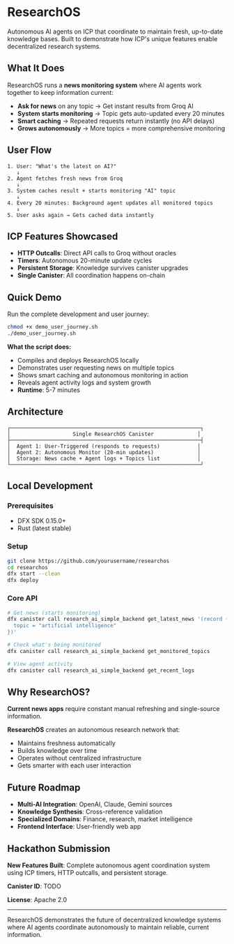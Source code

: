# ResearchOS

Autonomous AI agents on ICP that coordinate to maintain fresh, up-to-date knowledge bases. Built to demonstrate how ICP's unique features enable decentralized research systems.

## What It Does

ResearchOS runs a **news monitoring system** where AI agents work together to keep information current:

- **Ask for news** on any topic → Get instant results from Groq AI
- **System starts monitoring** → Topic gets auto-updated every 20 minutes  
- **Smart caching** → Repeated requests return instantly (no API delays)
- **Grows autonomously** → More topics = more comprehensive monitoring

## User Flow

```
1. User: "What's the latest on AI?"
   ↓
2. Agent fetches fresh news from Groq
   ↓  
3. System caches result + starts monitoring "AI" topic
   ↓
4. Every 20 minutes: Background agent updates all monitored topics
   ↓
5. User asks again → Gets cached data instantly
```

## ICP Features Showcased

- **HTTP Outcalls**: Direct API calls to Groq without oracles
- **Timers**: Autonomous 20-minute update cycles  
- **Persistent Storage**: Knowledge survives canister upgrades
- **Single Canister**: All coordination happens on-chain

## Quick Demo

Run the complete development and user journey:

```bash
chmod +x demo_user_journey.sh
./demo_user_journey.sh
```

**What the script does:**
- Compiles and deploys ResearchOS locally
- Demonstrates user requesting news on multiple topics
- Shows smart caching and autonomous monitoring in action  
- Reveals agent activity logs and system growth
- **Runtime**: 5-7 minutes

## Architecture

```
┌─────────────────────────────────────────────────────────────┐
│                    Single ResearchOS Canister              │
├─────────────────────────────────────────────────────────────┤
│  Agent 1: User-Triggered (responds to requests)            │
│  Agent 2: Autonomous Monitor (20-min updates)              │
│  Storage: News cache + Agent logs + Topics list            │
└─────────────────────────────────────────────────────────────┘
```

## Local Development

### Prerequisites
- DFX SDK 0.15.0+
- Rust (latest stable)

### Setup
```bash
git clone https://github.com/yourusername/researchos
cd researchos
dfx start --clean
dfx deploy
```

### Core API
```bash
# Get news (starts monitoring)
dfx canister call research_ai_simple_backend get_latest_news '(record {
  topic = "artificial intelligence"
})'

# Check what's being monitored
dfx canister call research_ai_simple_backend get_monitored_topics

# View agent activity
dfx canister call research_ai_simple_backend get_recent_logs
```

## Why ResearchOS?

**Current news apps** require constant manual refreshing and single-source information.

**ResearchOS** creates an autonomous research network that:
- Maintains freshness automatically
- Builds knowledge over time  
- Operates without centralized infrastructure
- Gets smarter with each user interaction

## Future Roadmap

- **Multi-AI Integration**: OpenAI, Claude, Gemini sources
- **Knowledge Synthesis**: Cross-reference validation  
- **Specialized Domains**: Finance, research, market intelligence
- **Frontend Interface**: User-friendly web app

## Hackathon Submission

**New Features Built**: Complete autonomous agent coordination system using ICP timers, HTTP outcalls, and persistent storage.

**Canister ID**: TODO

**License**: Apache 2.0

---

ResearchOS demonstrates the future of decentralized knowledge systems where AI agents coordinate autonomously to maintain reliable, current information.